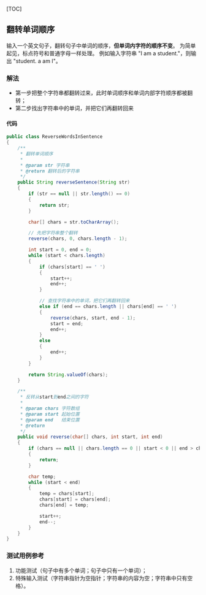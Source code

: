 [TOC]

## 翻转单词顺序

输入一个英文句子，翻转句子中单词的顺序，**但单词内字符的顺序不变**。
为简单起见，标点符号和普通字母一样处理。
例如输入字符串 "I am a student."，则输出 "student. a am I"。

### 解法
+ 第一步把整个字符串都翻转过来，此时单词顺序和单词内部字符顺序都被翻转；
+ 第二步找出字符串中的单词，并把它们再翻转回来


#### 代码
```java
public class ReverseWordsInSentence
{
    /**
     * 翻转单词顺序
     *
     * @param str 字符串
     * @return 翻转后的字符串
     */
    public String reverseSentence(String str)
    {
        if (str == null || str.length() == 0)
        {
            return str;
        }

        char[] chars = str.toCharArray();

        // 先把字符串整个翻转
        reverse(chars, 0, chars.length - 1);

        int start = 0, end = 0;
        while (start < chars.length)
        {
            if (chars[start] == ' ')
            {
                start++;
                end++;
            }

            // 查找字符串中的单词，把它们再翻转回来
            else if (end == chars.length || chars[end] == ' ')
            {
                reverse(chars, start, end - 1);
                start = end;
                end++;
            }
            else
            {
                end++;
            }
        }

        return String.valueOf(chars);
    }

    /**
     * 反转从start到end之间的字符
     *
     * @param chars 字符数组
     * @param start 起始位置
     * @param end   结束位置
     * @return
     */
    public void reverse(char[] chars, int start, int end)
    {
        if (chars == null || chars.length == 0 || start < 0 || end > chars.length || start > end)
        {
            return;
        }

        char temp;
        while (start < end)
        {
            temp = chars[start];
            chars[start] = chars[end];
            chars[end] = temp;

            start++;
            end--;
        }
    }
}
```



### 测试用例参考
1. 功能测试（句子中有多个单词；句子中只有一个单词）；
2. 特殊输入测试（字符串指针为空指针；字符串的内容为空；字符串中只有空格）。